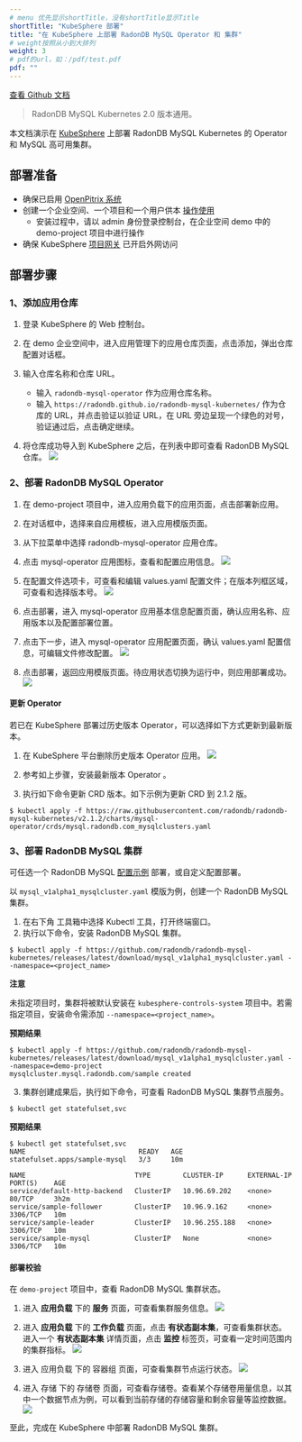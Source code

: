 ```yaml
---
# menu 优先显示shortTitle，没有shortTitle显示Title
shortTitle: "KubeSphere 部署"
title: "在 KubeSphere 上部署 RadonDB MySQL Operator 和 集群"
# weight按照从小到大排列
weight: 3
# pdf的url，如：/pdf/test.pdf
pdf: ""
---
```


[查看 Github 文档](https://github.com/radondb/radondb-mysql-kubernetes/blob/main/docs/zh-cn/deploy_radondb-mysql_operator_on_kubesphere.md)

> RadonDB MySQL Kubernetes 2.0 版本通用。

本文档演示在 [KubeSphere](https://kubesphere.com.cn) 上部署 RadonDB MySQL Kubernetes 的 Operator 和 MySQL 高可用集群。

## 部署准备
- 确保已启用 [OpenPitrix 系统](https://kubesphere.io/zh/docs/pluggable-components/app-store)
- 创建一个企业空间、一个项目和一个用户供本 [操作使用](https://kubesphere.io/zh/docs/quick-start/create-workspace-and-project)
    - 安装过程中，请以 admin 身份登录控制台，在企业空间 demo 中的 demo-project 项目中进行操作
- 确保 KubeSphere [项目网关](https://kubesphere.io/zh/docs/project-administration/project-gateway) 已开启外网访问

## 部署步骤
### 1、添加应用仓库
1. 登录 KubeSphere 的 Web 控制台。
2. 在 demo 企业空间中，进入应用管理下的应用仓库页面，点击添加，弹出仓库配置对话框。
3. 输入仓库名称和仓库 URL。
    - 输入 `radondb-mysql-operator` 作为应用仓库名称。
    - 输入 `https://radondb.github.io/radondb-mysql-kubernetes/` 作为仓库的 URL，并点击验证以验证 URL，在 URL 旁边呈现一个绿色的对号，验证通过后，点击确定继续。

4. 将仓库成功导入到 KubeSphere 之后，在列表中即可查看 RadonDB MySQL 仓库。
![](https://dbg-files.pek3b.qingstor.com/radondb_website/post/220224_%E5%AE%B9%E5%99%A8%E5%8C%96%20%7C%20%E5%9C%A8%20KubeSphere%20%E4%B8%AD%E9%83%A8%E7%BD%B2%20MySQL%20%E9%9B%86%E7%BE%A4/image.png)

### 2、部署 RadonDB MySQL Operator

1. 在 demo-project 项目中，进入应用负载下的应用页面，点击部署新应用。
2. 在对话框中，选择来自应用模板，进入应用模版页面。
3. 从下拉菜单中选择 radondb-mysql-operator 应用仓库。
4. 点击 mysql-operator 应用图标，查看和配置应用信息。
![](https://dbg-files.pek3b.qingstor.com/radondb_website/post/220224_%E5%AE%B9%E5%99%A8%E5%8C%96%20%7C%20%E5%9C%A8%20KubeSphere%20%E4%B8%AD%E9%83%A8%E7%BD%B2%20MySQL%20%E9%9B%86%E7%BE%A4/image%20(1).png)

5. 在配置文件选项卡，可查看和编辑 values.yaml 配置文件；在版本列框区域，可查看和选择版本号。
![](https://dbg-files.pek3b.qingstor.com/radondb_website/post/220224_%E5%AE%B9%E5%99%A8%E5%8C%96%20%7C%20%E5%9C%A8%20KubeSphere%20%E4%B8%AD%E9%83%A8%E7%BD%B2%20MySQL%20%E9%9B%86%E7%BE%A4/image%20(2).png)

6. 点击部署，进入 mysql-operator 应用基本信息配置页面，确认应用名称、应用版本以及配置部署位置。
7. 点击下一步，进入 mysql-operator 应用配置页面，确认 values.yaml 配置信息，可编辑文件修改配置。
![](https://dbg-files.pek3b.qingstor.com/radondb_website/post/220224_%E5%AE%B9%E5%99%A8%E5%8C%96%20%7C%20%E5%9C%A8%20KubeSphere%20%E4%B8%AD%E9%83%A8%E7%BD%B2%20MySQL%20%E9%9B%86%E7%BE%A4/image%20(3).png)

8. 点击部署，返回应用模版页面。待应用状态切换为运行中，则应用部署成功。
![](https://dbg-files.pek3b.qingstor.com/radondb_website/post/220224_%E5%AE%B9%E5%99%A8%E5%8C%96%20%7C%20%E5%9C%A8%20KubeSphere%20%E4%B8%AD%E9%83%A8%E7%BD%B2%20MySQL%20%E9%9B%86%E7%BE%A4/image%20(4).png)

#### 更新 Operator

若已在 KubeSphere 部署过历史版本 Operator，可以选择如下方式更新到最新版本。

1. 在 KubeSphere 平台删除历史版本 Operator 应用。
![](https://dbg-files.pek3b.qingstor.com/radondb_website/post/220224_%E5%AE%B9%E5%99%A8%E5%8C%96%20%7C%20%E5%9C%A8%20KubeSphere%20%E4%B8%AD%E9%83%A8%E7%BD%B2%20MySQL%20%E9%9B%86%E7%BE%A4/image%20(5).png)

2. 参考如上步骤，安装最新版本 Operator 。
3. 执行如下命令更新 CRD 版本。如下示例为更新 CRD 到 2.1.2 版。
```shell
$ kubectl apply -f https://raw.githubusercontent.com/radondb/radondb-mysql-kubernetes/v2.1.2/charts/mysql-operator/crds/mysql.radondb.com_mysqlclusters.yaml
```
### 3、部署 RadonDB MySQL 集群

可任选一个 RadonDB MySQL [配置示例](https://github.com/radondb/radondb-mysql-kubernetes/blob/main/config/samples) 部署，或自定义配置部署。

以 `mysql_v1alpha1_mysqlcluster.yaml` 模版为例，创建一个 RadonDB MySQL 集群。

1. 在右下角 工具箱中选择 Kubectl 工具，打开终端窗口。
2. 执行以下命令，安装 RadonDB MySQL 集群。
```shell
$ kubectl apply -f https://github.com/radondb/radondb-mysql-kubernetes/releases/latest/download/mysql_v1alpha1_mysqlcluster.yaml --namespace=<project_name>
```
**注意**

未指定项目时，集群将被默认安装在 `kubesphere-controls-system` 项目中。若需指定项目，安装命令需添加 `--namespace=<project_name>`。

**预期结果**

```shell
$ kubectl apply -f https://github.com/radondb/radondb-mysql-kubernetes/releases/latest/download/mysql_v1alpha1_mysqlcluster.yaml --namespace=demo-project
mysqlcluster.mysql.radondb.com/sample created
```
3. 集群创建成果后，执行如下命令，可查看 RadonDB MySQL 集群节点服务。
```shell
$ kubectl get statefulset,svc
```
**预期结果**
```shell
$ kubectl get statefulset,svc
NAME                            READY   AGE
statefulset.apps/sample-mysql   3/3     10m

NAME                           TYPE        CLUSTER-IP      EXTERNAL-IP   PORT(S)    AGE
service/default-http-backend   ClusterIP   10.96.69.202    <none>        80/TCP     3h2m
service/sample-follower        ClusterIP   10.96.9.162     <none>        3306/TCP   10m
service/sample-leader          ClusterIP   10.96.255.188   <none>        3306/TCP   10m
service/sample-mysql           ClusterIP   None            <none>        3306/TCP   10m
```
#### 部署校验

在 `demo-project` 项目中，查看 RadonDB MySQL 集群状态。

1. 进入 **应用负载** 下的 **服务** 页面，可查看集群服务信息。
![](https://dbg-files.pek3b.qingstor.com/radondb_website/post/220224_%E5%AE%B9%E5%99%A8%E5%8C%96%20%7C%20%E5%9C%A8%20KubeSphere%20%E4%B8%AD%E9%83%A8%E7%BD%B2%20MySQL%20%E9%9B%86%E7%BE%A4/image%20(6).png)

2. 进入 **应用负载** 下的 **工作负载** 页面，点击 **有状态副本集**，可查看集群状态。进入一个 **有状态副本集** 详情页面，点击 **监控** 标签页，可查看一定时间范围内的集群指标。
![](https://dbg-files.pek3b.qingstor.com/radondb_website/post/220224_%E5%AE%B9%E5%99%A8%E5%8C%96%20%7C%20%E5%9C%A8%20KubeSphere%20%E4%B8%AD%E9%83%A8%E7%BD%B2%20MySQL%20%E9%9B%86%E7%BE%A4/image%20(7).png)

3. 进入 应用负载 下的 容器组 页面，可查看集群节点运行状态。
![](https://dbg-files.pek3b.qingstor.com/radondb_website/post/220224_%E5%AE%B9%E5%99%A8%E5%8C%96%20%7C%20%E5%9C%A8%20KubeSphere%20%E4%B8%AD%E9%83%A8%E7%BD%B2%20MySQL%20%E9%9B%86%E7%BE%A4/image%20(8).png)

4. 进入 存储 下的 存储卷 页面，可查看存储卷。查看某个存储卷用量信息，以其中一个数据节点为例，可以看到当前存储的存储容量和剩余容量等监控数据。
![](https://dbg-files.pek3b.qingstor.com/radondb_website/post/220224_%E5%AE%B9%E5%99%A8%E5%8C%96%20%7C%20%E5%9C%A8%20KubeSphere%20%E4%B8%AD%E9%83%A8%E7%BD%B2%20MySQL%20%E9%9B%86%E7%BE%A4/image%20(9).png)

至此，完成在 KubeSphere 中部署 RadonDB MySQL 集群。